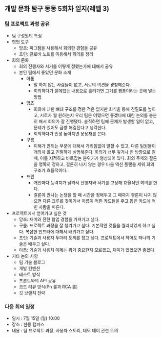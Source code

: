 ## 개발 문화 탐구 동동 5회차 일지(레벨 3)

### 팀 프로젝트 과정 공유

- 팀 구성원의 특징
- 협업 도구
  - 망쵸: 피그잼을 사용해서 회의한 경험을 공유
  - 프린: 클로바 노트를 이용해서 회의를 정리
- 회의 문화
  - 회의 진행자와 서기를 어떻게 정했는가에 대해서 공유
  - 본인 팀에서 좋았던 문화 소개
    - 아톰
      - 말 하지 않는 사람들이 없고, 서로의 의견을 경청해준다.
      - 회의하다가 쓸데없는 내용으로 흘러가면 그거를 짬통이라는 곳에 넣는 방법
    - 망쵸
      - 회의에 대한 뼈대 구조를 정한 적은 없지만 회식을 통해 친밀도를 높이고, 서로가 뭘 원하는지 우리 팀은 어땠으면 좋겠다에 대한 논의를 충분히 해서 회의가 잘 진행됐다. 솔직하면 팀에 문제가 발생할 일이 없고, 문제가 있어도 금방 해결된다고 생각한다.
      - 회의하다가 언성 높아지면 용용채를 쓴다.
    - 구름
      - 이해가 안되는 부분에 대해서 거리낌없이 말할 수 있고, 다른 팀원들이 개의치 않고 친절하게 설명해준다. 회의가 너무 깊거나 딴 방향으로 갈 때, 이를 지적하고 바로잡는 분위기가 형성되어 있다. 회의 주제와 결론을 명확히 정하고, 결론히 나지 않는 경우 다음 액션 플랜을 세워 회의 구조가 효율적이다.
    - 프린
      - 개인마다 능력치가 달라서 진행자와 서기를 고정해 효율적인 회의를 한다.
      - 결론이 안나는 논쟁을 할 때 시간을 정해두고 그 때까지 결론이 나지 않으면 다른 크루를 찾아가서 이름이 적힌 카드들을 주고 뽑은 카드에 적힌 사람을 따른다.
- 프로젝트에서 얻어가고 싶은 것
  - 망초: 재미와 진한 협업 경험을 가져가고 싶다.
  - 구름: 프로젝트 과정을 잘 챙겨가고 싶다. 기본적인 것들을 퀄리티있게 하고 싶다. 복잡한 인프라에 대해서 배워가고 싶다.
  - 프린: 기술과 사용자 두마리 토끼를 잡고 싶다. 프로젝트에서 적어도 하나의 기술은 배우고 싶다.
  - 아톰: 기술과 사용자 이제는 뭐가 중요한지 모르겠고, 재미가 있었으면 좋겠다.
- 기타 논의 사항
  - 팀 기술 블로그
  - 개발 컨벤션
  - 테스트 방식
  - 프론트와의 API 공유
  - 코드 리뷰 방식(Pn 룰과 RCA 룰)
  - 깃 브랜치 전략

### 다음 회의 일정

- 일시 : 7월 15일 (월) 10:00
- 장소 : 선릉 캠퍼스
- 내용 : 팀 프로젝트 과정, 사용자 스토리, 데모 데이 관련 토의
